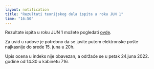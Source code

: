 ```yaml
---
layout: notification
title: "Rezultati teorijskog dela ispita u roku JUN 1"
time: "16:50"
---
```


Rezultate ispita u roku JUN 1 možete pogledati [ovde](../../../ispiti/rezultati/teorija/jun1.pdf).

Za uvid u radove je potrebno da se javite putem elektronske pošte najkasnije do srede 15. juna u 20h.

Upis ocena u indeks nije obavezan, a održaće se u petak 24.juna 2022. godine od 14.30 u kabinetu 716.